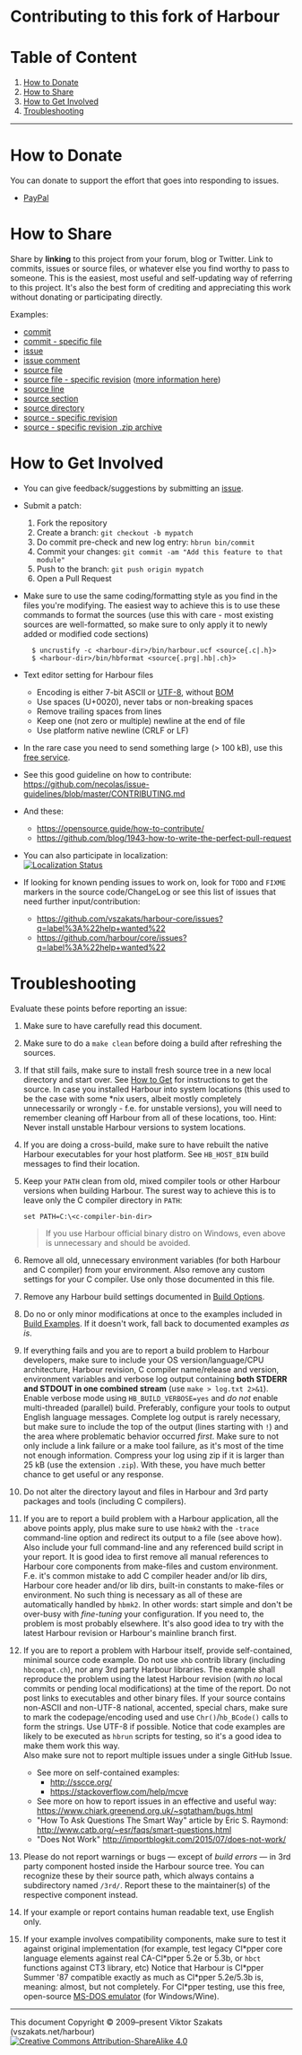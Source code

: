 # Contributing to this fork of Harbour

# Table of Content

1. [How to Donate](#how-to-donate)
2. [How to Share](#how-to-share)
3. [How to Get Involved](#how-to-get-involved)
4. [Troubleshooting](#troubleshooting)

---

# How to Donate

  You can donate to support the effort that goes into responding to issues.

  * [PayPal](https://www.paypal.com/cgi-bin/webscr?cmd=_s-xclick&hosted_button_id=BPSZQYKXMQJYG)


# How to Share

  Share by **linking** to this project from your forum, blog or Twitter. Link
  to commits, issues or source files, or whatever else you find worthy to pass
  to someone. This is the easiest, most useful and self-updating way of
  referring to this project. It's also the best form of crediting and
  appreciating this work without donating or participating directly.

  Examples:

  * [commit](https://github.com/vszakats/harbour-core/commit/35ffdc113f348fbf10203757073bbee564e4339f)
  * [commit - specific file](https://github.com/vszakats/harbour-core/commit/35ffdc113f348fbf10203757073bbee564e4339f#diff-2)
  * [issue](https://github.com/vszakats/harbour-core/issues/18)
  * [issue comment](https://github.com/vszakats/harbour-core/issues/22#issuecomment-47928889)
  * [source file](tests/hello.prg)
  * [source file - specific revision](https://github.com/vszakats/harbour-core/blob/dd2c3b3e9c0e7db7f1c18be2a079dc92f983122e/tests/hello.prg) ([more information here](https://help.github.com/articles/getting-permanent-links-to-files))
  * [source line](https://github.com/vszakats/harbour-core/blob/dd2c3b3e9c0e7db7f1c18be2a079dc92f983122e/tests/hello.prg#L5)
  * [source section](https://github.com/vszakats/harbour-core/blob/90ce13098244b0e27fc4b8c7af5586f892a09337/src/rtl/chruni.c#L101-L112)
  * [source directory](contrib/hbcurl/)
  * [source - specific revision](https://github.com/vszakats/harbour-core/tree/e46f2fdb75c493ff5b4c777f5a0963d2e7d6f65b)
  * [source - specific revision .zip archive](https://github.com/vszakats/harbour-core/archive/e46f2fdb75c493ff5b4c777f5a0963d2e7d6f65b.zip)


# How to Get Involved

- You can give feedback/suggestions by submitting an [issue](https://github.com/vszakats/harbour-core/issues/new).
- Submit a patch:
  1. Fork the repository
  2. Create a branch: `git checkout -b mypatch`
  3. Do commit pre-check and new log entry: `hbrun bin/commit`
  4. Commit your changes: `git commit -am "Add this feature to that module"`
  5. Push to the branch: `git push origin mypatch`
  6. Open a Pull Request
- Make sure to use the same coding/formatting style as you find in the files
  you're modifying. The easiest way to achieve this is to use these commands
  to format the sources (use this with care - most existing sources are
  well-formatted, so make sure to only apply it to newly added or modified
  code sections)

        $ uncrustify -c <harbour-dir>/bin/harbour.ucf <source{.c|.h}>
        $ <harbour-dir>/bin/hbformat <source{.prg|.hb|.ch}>

- Text editor setting for Harbour files
  - Encoding is either 7-bit ASCII or [UTF-8](http://utf8everywhere.org/),
    without [BOM](https://en.wikipedia.org/wiki/Byte_order_mark)
  - Use spaces (U+0020), never tabs or non-breaking spaces
  - Remove trailing spaces from lines
  - Keep one (not zero or multiple) newline at the end of file
  - Use platform native newline (CRLF or LF)
- In the rare case you need to send something large (> 100 kB), use this
  [free service](https://transfer.sh/).
- See this good guideline on how to contribute:
  <https://github.com/necolas/issue-guidelines/blob/master/CONTRIBUTING.md>
- And these:
  - <https://opensource.guide/how-to-contribute/>
  - <https://github.com/blog/1943-how-to-write-the-perfect-pull-request>
- You can also participate in localization:<br>
  [![Localization Status](https://chart.googleapis.com/chart?chxt=y%2Cr&chd=e%3A....8J4T4T4To8UeP.AAAAAAAAAA&chco=84CCFF%2CBFE4FF%2CF4F6FB&chbh=9&chs=350x196&cht=bhs&chxl=0%3A%7CSerbian+%28Latin%29%7CLithuanian%7CChinese+%28China%29+%28GB2312%29%7CIndonesian%7CRussian%7CHungarian%7CFrench%7CItalian%7CSpanish+%28Latin+America%29%7CSpanish%7CGalician%7CGreek%7CPortuguese+%28Brazil%29%7CEnglish%7C1%3A%7C0%25%7C0%25%7C0%25%7C0%25%7C0%25%7C25%25%7C32%25%7C64%25%7C88%25%7C88%25%7C88%25%7C94%25%7C100%25%7C100%25%7C)](https://www.transifex.com/harbour/harbour/)
- If looking for known pending issues to work on, look for `TODO` and `FIXME`
  markers in the source code/ChangeLog or see this list of issues that need
  further input/contribution:
     * https://github.com/vszakats/harbour-core/issues?q=label%3A%22help+wanted%22
     * https://github.com/harbour/core/issues?q=label%3A%22help+wanted%22


# Troubleshooting

Evaluate these points before reporting an issue:

1.  <a name="trbl-1"></a> Make sure to have carefully read this document.
2.  <a name="trbl-2"></a> Make sure to do a `make clean` before doing
    a build after refreshing the sources.
3.  <a name="trbl-3"></a> If that still fails, make sure to install fresh
    source tree in a new local directory and start over. See
    [How to Get](../README.md#how-to-get) for instructions to get the source.
    In case you installed Harbour into system locations (this used to be the
    case with some \*nix users, albeit mostly completely unnecessarily or
    wrongly - f.e. for unstable versions), you will need to remember cleaning
    off Harbour from all of these locations, too.
    Hint: Never install unstable Harbour versions to system locations.
4.  <a name="trbl-4"></a> If you are doing a cross-build, make sure to have
    rebuilt the native Harbour executables for your host platform.
    See `HB_HOST_BIN` build messages to find their location.
5.  <a name="trbl-5"></a> Keep your `PATH` clean from old, mixed compiler
    tools or other Harbour versions when building Harbour. The surest way
    to achieve this is to leave only the C compiler directory in `PATH`:

        set PATH=C:\<c-compiler-bin-dir>

    > If you use Harbour official binary distro on Windows, even above is
    > unnecessary and should be avoided.
6.  <a name="trbl-6"></a> Remove all old, unnecessary environment variables
    (for both Harbour and C compiler) from your environment. Also remove
    any custom settings for your C compiler.
    Use only those documented in this file.
7.  <a name="trbl-7"></a> Remove any Harbour build settings documented in
    [Build Options](../README.md#build-options).
8.  <a name="trbl-8"></a> Do no or only minor modifications at once to the
    examples included in [Build Examples](../README.md#build-examples).
    If it doesn't work, fall back to documented examples _as is_.
9.  <a name="trbl-9"></a> If everything fails and you are to report a build
    problem to Harbour developers, make sure to include your OS
    version/language/CPU architecture, Harbour revision, C compiler
    name/release and version, environment variables and verbose log output
    containing **both STDERR and STDOUT in one combined stream**
    (use `make > log.txt 2>&1`). Enable verbose mode using
    `HB_BUILD_VERBOSE=yes` and _do not_ enable multi-threaded (parallel) build.
    Preferably, configure your tools to output English language messages.
    Complete log output is rarely necessary, but make sure to include
    the top of the output (lines starting with `!`) and the area where
    problematic behavior occurred _first_. Make sure to not only include
    a link failure or a make tool failure, as it's most of the time not
    enough information. Compress your log using zip if it is larger
    than 25 kB (use the extension `.zip`).
    With these, you have much better chance to get useful or any response.
10. <a name="trbl-10"></a> Do not alter the directory layout and files in
    Harbour and 3rd party packages and tools (including C compilers).
11. <a name="trbl-11"></a> If you are to report a build problem with
    a Harbour application, all the above points apply, plus make sure
    to use `hbmk2` with the `-trace` command-line option and redirect its
    output to a file (see above how). Also include your full command-line
    and any referenced build script in your report.
    It is good idea to first remove all manual references to Harbour
    core components from make-files and custom environment. F.e. it's
    common mistake to add C compiler header and/or lib dirs, Harbour core
    header and/or lib dirs, built-in constants to make-files or environment.
    No such thing is necessary as all of these are automatically handled
    by `hbmk2`. In other words: start simple and don't be over-busy with
    *fine-tuning* your configuration. If you need to, the problem is most
    probably elsewhere. It's also good idea to try with the latest Harbour
    revision or Harbour's mainline branch first.
12. <a name="trbl-12"></a> If you are to report a problem with Harbour itself,
    provide self-contained, minimal source code example. Do not use `xhb`
    contrib library (including `hbcompat.ch`), nor any 3rd party Harbour
    libraries.
    The example shall reproduce the problem using the latest Harbour revision
    (with _no_ local commits or pending local modifications) at the time of
    the report. Do not post links to executables and other binary files. If
    your source contains non-ASCII and non-UTF-8 national, accented, special
    chars, make sure to mark the codepage/encoding used and use
    `Chr()`/`hb_BCode()` calls to form the strings. Use UTF-8 if possible.
    Notice that code examples are likely to be executed as `hbrun` scripts
    for testing, so it's a good idea to make them work this way.<br>
    Also make sure not to report multiple issues under a single
    GitHub Issue.<br>
    * See more on self-contained examples:
      * <http://sscce.org/>
      * <https://stackoverflow.com/help/mcve>
    * See more on how to report issues in an effective and useful way:
      <https://www.chiark.greenend.org.uk/~sgtatham/bugs.html>
    * "How To Ask Questions The Smart Way" article by Eric S. Raymond:
      <http://www.catb.org/~esr/faqs/smart-questions.html>
    * "Does Not Work"
      <http://importblogkit.com/2015/07/does-not-work/>
13. <a name="trbl-13"></a> Please do not report warnings or bugs &mdash; except
    of _build errors_ &mdash; in 3rd party component hosted inside the Harbour
    source tree. You can recognize these by their source path, which always
    contains a subdirectory named `/3rd/`. Report these to the maintainer(s)
    of the respective component instead.
14. <a name="trbl-14"></a> If your example or report contains human readable
    text, use English only.
15. <a name="trbl-15"></a> If your example involves compatibility components,
    make sure to test it against original implementation (for example, test
    legacy Cl\*pper core language elements against real CA-Cl\*pper 5.2e or
    5.3b, or `hbct` functions against CT3 library, etc)
    Notice that Harbour is Cl\*pper Summer '87 compatible exactly as
    much as Cl\*pper 5.2e/5.3b is, meaning: almost, but not completely.
    For Cl\*pper testing, use this free, open-source
    [MS-DOS emulator](https://www.vdos.info/) (for Windows/Wine).


---
This document Copyright &copy;&nbsp;2009&ndash;present Viktor Szakats (vszakats.net/harbour)<br>
[![Creative Commons Attribution-ShareAlike 4.0](https://mirrors.creativecommons.org/presskit/buttons/80x15/svg/by-sa.svg)](https://creativecommons.org/licenses/by-sa/4.0/)

